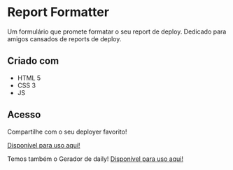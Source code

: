 # Report Formatter
Um formulário que promete formatar o seu report de deploy. Dedicado para amigos cansados de reports de deploy.

## Criado com

- HTML 5
- CSS 3
- JS

## Acesso

Compartilhe com o seu deployer favorito!

<a href="https://bruuchida.github.io/report-formatter/" target="_blank"> Disponível para uso aqui!</a>

Temos também o Gerador de daily! 
<a href="https://bruuchida.github.io/GeradorDaily/" target="_blank"> Disponível para uso aqui!</a>

